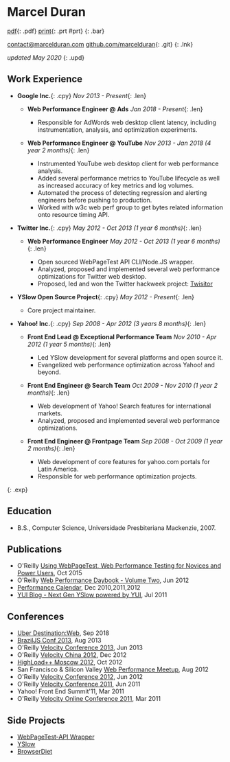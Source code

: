 # Marcel Duran

[pdf](resume.pdf "download PDF resume"){: .pdf}
[print](. "print resume"){: .prt #prt}
{: .bar}

[contact@marcelduran.com](mailto:contact@marcelduran.com "email me") [github.com/marcelduran](https://github.com/marcelduran "my git repositories"){: .git}
{: .lnk}

_updated May 2020_
{: .upd}

## Work Experience

*   **Google Inc.**{: .cpy}
    _Nov 2013 - Present_{: .len}

    *   **Web Performance Engineer @ Ads**
        _Jan 2018 - Present_{: .len}

        *   Responsible for AdWords web desktop client latency, including instrumentation, analysis, and optimization experiments.

    *   **Web Performance Engineer @ YouTube**
        _Nov 2013 - Jan 2018 (4 year 2 months)_{: .len}

        *   Instrumented YouTube web desktop client for web performance analysis.
        *   Added several performance metrics to YouTube lifecycle as well as increased accuracy of key metrics and log volumes.
        *   Automated the process of detecting regression and alerting engineers before pushing to production.
        *   Worked with w3c web perf group to get bytes related information onto resource timing API.

*   **Twitter Inc.**{: .cpy}
    _May 2012 - Oct 2013 (1 year 6 months)_{: .len}

    *   **Web Performance Engineer**
        _May 2012 - Oct 2013 (1 year 6 months)_{: .len}

        *   Open sourced WebPageTest API CLI/Node.JS wrapper.
        *   Analyzed, proposed and implemented several web performance optimizations for Twitter web desktop.
        *   Proposed, led and won the Twitter hackweek project: [Twisitor](http://techcrunch.com/2013/03/22/want-to-see-pictures-of-twitters-office-visitors-meet-twisitor/)

*   **YSlow Open Source Project**{: .cpy}
    _May 2012 - Present_{: .len}

    *   Core project maintainer.


*   **Yahoo! Inc.**{: .cpy}
    _Sep 2008 - Apr 2012 (3 years 8 months)_{: .len}

    *   **Front End Lead @ Exceptional Performance Team**
        _Nov 2010 - Apr 2012 (1 year 5 months)_{: .len}

        *   Led YSlow development for several platforms and open source it.
        *   Evangelized web performance optimization across Yahoo! and beyond.

    *   **Front End Engineer @ Search Team**
        _Oct 2009 - Nov 2010 (1 year 2 months)_{: .len}

        *   Web development of Yahoo! Search features for international markets.
        *   Analyzed, proposed and implemented several web performance optimizations. 

    *   **Front End Engineer @ Frontpage Team**
        _Sep 2008 - Oct 2009 (1 year 2 months)_{: .len}

        *   Web development of core features for yahoo.com portals for Latin America.
        *   Responsible for web performance optimization projects.

{: .exp}

## Education

*   B.S., Computer Science, Universidade Presbiteriana Mackenzie, 2007.

## Publications

*   O'Reilly [Using WebPageTest, Web Performance Testing for Novices and Power Users](http://usingwpt.com), Oct 2015
*   O'Reilly [Web Performance Daybook - Volume Two](http://shop.oreilly.com/product/0636920025955.do), Jun 2012
*   [Performance Calendar](http://calendar.perfplanet.com/), Dec 2010,2011,2012
*   [YUI Blog - Next Gen YSlow powered by YUI](http://www.yuiblog.com/blog/2011/07/18/next-gen-yslow-powered-by-yui/), Jul 2011

## Conferences

*   [Uber Destination:Web](https://www.uber.com/p/destination-web/), Sep 2018
*   [BrazilJS Conf 2013](http://braziljs.com.br/en/), Aug 2013
*   O'Reilly [Velocity Conference 2013](http://velocityconf.com/velocity2013/public/schedule/speaker/79593 "speaker bio page"), Jun 2013
*   O'Reilly [Velocity China 2012](http://velocity.oreilly.com.cn/2012/index.php?func=autobio&id=36 "speaker bio page"), Dec 2012
*   [HighLoad++ Moscow 2012](http://2012.highload.co/ "conference homepage"), Oct 2012
*   San Francisco & Silicon Valley [Web Performance Meetup](http://www.meetup.com/SF-Web-Performance-Group/events/72890422/ "meetup info"), Aug 2012
*   O'Reilly [Velocity Conference 2012](http://velocityconf.com/velocity2012/public/schedule/speaker/79593 "speaker bio page"), Jun 2012
*   O'Reilly [Velocity Conference 2011](http://velocityconf.com/velocity2011/public/schedule/speaker/79593 "speaker bio page"), Jun 2011
*   Yahoo! Front End Summit'11, Mar 2011
*   O'Reilly [Velocity Online Conference 2011](http://en.oreilly.com/velocity-mar2011/public/schedule/speaker/79593 "speaker bio page"), Mar 2011

## Side Projects

*   [WebPageTest-API Wrapper](http://marcelduran.com/webpagetest-api/)
*   [YSlow](http://yslow.org)
*   [BrowserDiet](http://browserdiet.com/)
